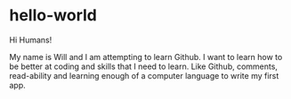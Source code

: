 # hello-world

Hi Humans!

My name is Will and I am attempting to learn Github.
I want to learn how to be better at coding and skills
that I need to learn. Like Github, comments, read-ability
and learning enough of a computer language to write my
first app.
